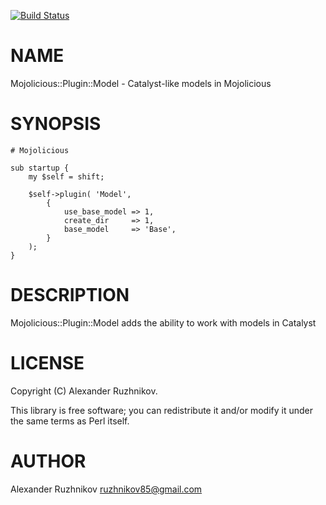 [![Build Status](https://travis-ci.org/ruzhnikov/Mojolicious-Plugin-Model.svg?branch=master)](https://travis-ci.org/ruzhnikov/Mojolicious-Plugin-Model)
# NAME

Mojolicious::Plugin::Model - Catalyst-like models in Mojolicious

# SYNOPSIS

    # Mojolicious

    sub startup {
        my $self = shift;

        $self->plugin( 'Model',
            {
                use_base_model => 1,
                create_dir     => 1,
                base_model     => 'Base',
            }
        );
    }

# DESCRIPTION

Mojolicious::Plugin::Model adds the ability to work with models in Catalyst

# LICENSE

Copyright (C) Alexander Ruzhnikov.

This library is free software; you can redistribute it and/or modify
it under the same terms as Perl itself.

# AUTHOR

Alexander Ruzhnikov <ruzhnikov85@gmail.com>
